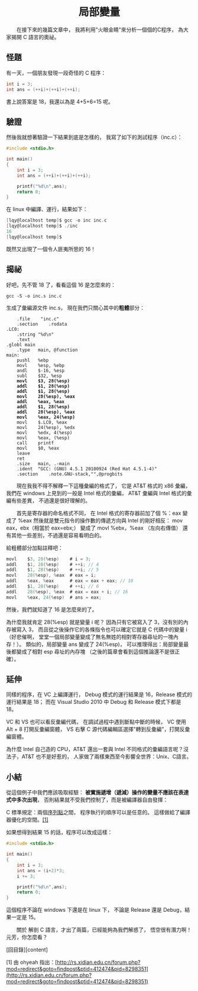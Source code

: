 
<a name="top"></a>

<h1 align="center">局部變量
</h1>

　　在接下來的幾篇文章中，
我將利用"火眼金睛"來分析一個個的C程序，
為大家揭開 C 語言的奧祕。

## 怪題

有一天，一個朋友發現一段奇怪的 C 程序：

```c
int i = 3;
int ans = (++i)+(++i)+(++i);
```
書上說答案是 18，我還以為是 4+5+6=15 呢。

## 驗證

然後我就想著驗證一下結果到底是怎樣的，
我寫了如下的測試程序（inc.c）：
```c
#include <stdio.h>

int main()
{
	int i = 3;
	int ans = (++i)+(++i)+(++i);

	printf("%d\n",ans);
	return 0;
}
```
在 linux 中編譯、運行，結果如下：

```c
[lqy@localhost temp]$ gcc -o inc inc.c
[lqy@localhost temp]$ ./inc
16
[lqy@localhost temp]$
```

既然又出現了一個令人匪夷所思的 16！

## 揭祕

好吧，先不管 18 了，看看這個 16 是怎麼來的：
```
gcc -S -o inc.s inc.c
```
生成了彙編源文件 inc.s，
現在我們只關心其中的<b>粗體</b>部分：

<pre><code>    .file	"inc.c"
	.section	.rodata
.LC0:
	.string	"%d\n"
	.text
.globl main
	.type	main, @function
main:
	pushl	%ebp
	movl	%esp, %ebp
	andl	$-16, %esp
	subl	$32, %esp<b>
	movl	$3, 28(%esp)
	addl	$1, 28(%esp)
	addl	$1, 28(%esp)
	movl	28(%esp), %eax
	addl	%eax, %eax
	addl	$1, 28(%esp)
	addl	28(%esp), %eax
	movl	%eax, 24(%esp)</b>
	movl	$.LC0, %eax
	movl	24(%esp), %edx
	movl	%edx, 4(%esp)
	movl	%eax, (%esp)
	call	printf
	movl	$0, %eax
	leave
	ret
	.size	main, .-main
	.ident	"GCC: (GNU) 4.5.1 20100924 (Red Hat 4.5.1-4)"
	.section	.note.GNU-stack,"",@progbits
</code></pre>

　　現在我我不得不解釋一下這種彙編的格式了，
它是 AT&T 格式的 x86 彙編，
我們在 windows 上見到的一般是 Intel 格式的彙編，
AT&T 彙編與 Intel 格式的彙編有些差異，
不過還是很好理解的。

　　首先是寄存器的命名格式不同，
在 Intel 格式的寄存器前加了個 %：eax 變成了 %eax
然後就是雙元指令的操作數的傳遞方向與 Intel 的剛好相反：
mov eax，ebx（相當於 eax=ebx;） 變成了 movl %ebx，%eax
（左向右傳值）
還有其他一些差別，不過還是容易看明白的。

給粗體部分加點註釋吧：
```c
movl	$3, 28(%esp)	# i = 3;
addl	$1, 28(%esp)	# ++i; // 4
addl	$1, 28(%esp)	# ++i; // 5
movl	28(%esp), %eax	# eax = i;
addl	%eax, %eax		# eax = eax + eax; // 10
addl	$1, 28(%esp)	# ++i; // 6
addl	28(%esp), %eax	# eax = eax + i; // 16
movl	%eax, 24(%esp)	# ans = eax;
```
然後，我們就知道了 16 是怎麼來的了。

為什麼我就肯定 28(%esp) 就是變量 i 呢？
因為只有它被寫入了 3，沒有別的內存被寫入 3，
而且從之後操作它的各條指令也可以確定它就是 C
代碼中的變量 i（好悲催啊，
堂堂一個局部變量變成了無名無姓的相對寄存器尋址的一塊內存！）。
類似的，局部變量 ans 變成了 24(%esp)，
可以推理得出：局部變量最後都變成了相對 esp 尋址的內存塊
（之後的篇章會看到這個推論還不是很正確）。

## 延伸

同樣的程序，在 VC 上編譯運行，
Debug 模式的運行結果是 16，Release 模式的運行結果是 18；
而在 Visual Studio 2010 中 Debug 和
Release 模式下都是 18。

VC 和 VS 也可以看反彙編代碼，
在調試過程中遇到斷點中斷的時候，
VC 使用 Alt + 8 打開反彙編窗體，
VS 右擊 C 源代碼編輯區選擇"轉到反彙編"，打開反彙編窗體。

為什麼 Intel 自己造的 CPU，AT&T 還出一套與 Intel
不同格式的彙編語言呢？沒法子，AT&T 也不是好惹的，
人家做了兩樣東西至今影響全世界：Unix、C語言。

## 小結

從這個例子中我們應該吸取經驗：
<b>被實施遞增（遞減）操作的變量不應該在表達式中多次出現</b>，
否則結果就不受我們控制了，而是被編譯器自由發揮：

C 標準規定：兩個[序列點](http://blog.csdn.net/huiguixian/article/details/6438613)之間，
程序執行的順序可以是任意的。
這樣做給了編譯器優化的空間。[[1]](#tip1)

如果想得到結果 15 的話，程序可以改成這樣：

```c
#include <stdio.h>

int main()
{
    int i = 3;
    int ans = (i+2)*3;
	i += 3;

    printf("%d\n",ans);
    return 0;
}
```
這個程序不論在 windows 下還是在 linux 下，
不論是 Release 還是 Debug，結果一定是 15。

　　關於 解剖 C 語言，才出了兩篇，已經能夠為我們解惑了，
悟空很有潛力啊！元芳，你怎麼看？

[回目錄][content]

<a name="tip1"></a>
[1] 由 ohyeah 指出：[http://rs.xidian.edu.cn/forum.php?mod=redirect&goto=findpost&ptid=412474&pid=8298351](http://rs.xidian.edu.cn/forum.php?mod=redirect&goto=findpost&ptid=412474&pid=8298351)

